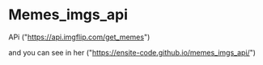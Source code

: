 # Memes_imgs_api

   APi  ("https://api.imgflip.com/get_memes")
   
   and you can see in her ("https://ensite-code.github.io/memes_imgs_api/")
